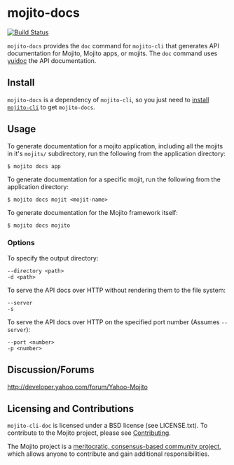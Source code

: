 mojito-docs
==========

[![Build Status](https://travis-ci.org/yahoo/mojito-cli-doc.png?branch=develop)](https://travis-ci.org/yahoo/mojito-cli-doc)

`mojito-docs` provides the `doc` command for `mojito-cli` that generates API documentation for Mojito, Mojito apps, 
or mojits. The `doc` command uses [yuidoc](https://github.com/yui/yuidoc) the API documentation.

Install
-------

`mojito-docs` is a dependency of `mojito-cli`, so you just need to
[install `mojito-cli`](https://github.com/yahoo/mojito-cli#install-mojito-cli)  to get `mojito-docs`. 

Usage
-----

To generate documentation for a mojito application, including all the mojits in it's `mojits/` subdirectory, 
run the following from the application directory:

    $ mojito docs app

To generate documentation for a specific mojit, run the following from the application directory:

    $ mojito docs mojit <mojit-name>

To generate documentation for the Mojito framework itself:

    $ mojito docs mojito

### Options

To specify the output directory:

    --directory <path>
    -d <path>

To serve the API docs over HTTP without rendering them to the file system:

    --server
    -s

To serve the API docs over HTTP on the specified port number (Assumes `--server`):

    --port <number>
    -p <number>


Discussion/Forums
-----------------

http://developer.yahoo.com/forum/Yahoo-Mojito

Licensing and Contributions
---------------------------

`mojito-cli-doc` is licensed under a BSD license (see LICENSE.txt). To contribute to the Mojito project, 
please see [Contributing](https://github.com/yahoo/mojito/wiki/Contributing-Code-to-Mojito).

The Mojito project is a [meritocratic, consensus-based community project](https://github.com/yahoo/mojito/wiki/Governance-Model),
which allows anyone to contribute and gain additional responsibilities.
